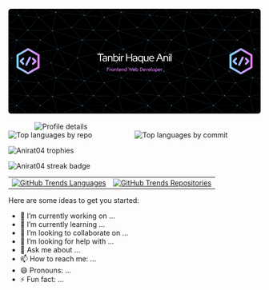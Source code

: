 <!-- <h1 align="center">
    <img src="https://readme-typing-svg.herokuapp.com/?font=Righteous&size=35&center=true&vCenter=true&width=500&height=70&duration=4000&lines=Hi+There!+👋;+I'm+Tanbir+Haque+Anil!;" />
</h1> -->

[![Header](https://raw.githubusercontent.com/Anirat04/Anirat04/main/images/github-header-image.png)](https://www.linkedin.com/in/tanbirhaque/)

<div style="display: flex; justify-content: center;">
  <img src="http://github-profile-summary-cards.vercel.app/api/cards/profile-details?username=Anirat04&theme=tokyonight" alt="Profile details" width="400" />
</div>

<div style="display: flex; justify-content: center;">
  <img src="http://github-profile-summary-cards.vercel.app/api/cards/repos-per-language?username=Anirat04&theme=tokyonight" alt="Top languages by repo" width="400" />
  <img src="http://github-profile-summary-cards.vercel.app/api/cards/most-commit-language?username=Anirat04&theme=tokyonight" alt="Top languages by commit" width="400" />
</div>



![Anirat04 trophies](https://github-readme-stats.vercel.app/api?username=Anirat04&theme=tokyonight&show_icons=true)

![Anirat04 streak badge](https://github-readme-streak-stats.herokuapp.com?user=Anirat04&theme=tokyonight)


<div align="center">
  <table style="margin: auto;">
    <tr>
      <td align="center">
        <a href="https://githubtrends.io/user/svg/Anirat04/langs?time_range=one_year&use_percent=True&theme=dark">
          <img src="https://api.githubtrends.io/user/svg/Anirat04/langs?time_range=one_year&use_percent=True&theme=dark" alt="GitHub Trends Languages" />
        </a>
      </td>
      <td align="center">
        <a href="https://githubtrends.io/user/svg/Anirat04/repos?time_range=one_year&group=other&loc_metric=changed&theme=dark">
          <img src="https://api.githubtrends.io/user/svg/Anirat04/repos?time_range=one_year&group=other&loc_metric=changed&theme=dark" alt="GitHub Trends Repositories" />
        </a>
      </td>
    </tr>
  </table>
</div>


<!-- **Anirat04/Anirat04** is a ✨ _special_ ✨ repository because its `README.md` (this file) appears on your GitHub profile. -->

Here are some ideas to get you started:

- 🔭 I’m currently working on ...
- 🌱 I’m currently learning ...
- 👯 I’m looking to collaborate on ...
- 🤔 I’m looking for help with ...
- 💬 Ask me about ...
- 📫 How to reach me: ...
- 😄 Pronouns: ...
- ⚡ Fun fact: ...

